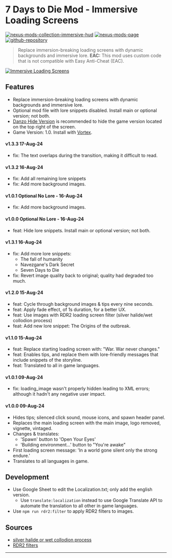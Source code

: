 [//]: # (DO NOT EDIT: This file has been autogenerated, any changes will be overwritten)
# 7 Days to Die Mod - Immersive Loading Screens
[![nexus-mods-collection-immersive-hud](https://img.shields.io/badge/Nexus%20Mods%20Collection-Immersive%20HUD%20-orange?style=flat-square&logo=spinrilla)](https://next.nexusmods.com/7daystodie/collections/epfqzi) [![nexus-mods-page](https://img.shields.io/badge/Nexus%20Mod-Immersive%20Loading%20Screens%20-orange?style=flat-square&logo=spinrilla)](https://www.nexusmods.com/7daystodie/mods/5716) [![github-repository](https://img.shields.io/badge/GitHub-Repository-green?style=flat-square&logo=github)](https://github.com/rdok/7daystodie_mod_immersive_loading_screens)

> Replace immersion-breaking loading screens with dynamic backgrounds and immersive lore.
> **EAC:** This mod uses custom code that is not compatible with Easy Anti-Cheat (EAC).
 
[![Immersive Loading Screens](https://raw.githubusercontent.com/rdok/7daystodie_mod_immersive_loading_screens/main/documentation/showcase.gif)](https://www.nexusmods.com/7daystodie/mods/5716)

## Features
- Replace immersion-breaking loading screens with dynamic backgrounds and immersive lore.
- Optional mod file with lore snippets disabled. Install main or optional version; not both.
- [Danzo Hide Version](https://www.nexusmods.com/7daystodie/mods/5405) is recommended to hide the game version located on the top right of the screen.
- Game Version: 1.0. Install with [Vortex](https://www.nexusmods.com/about/vortex/).

#### v1.3.3 17-Aug-24
- fix: The text overlaps during the transition, making it difficult to read.
#### v1.3.2 16-Aug-24
- fix: Add all remaining lore snippets
- fix: Add more background images.
#### v1.0.1 Optional No Lore - 16-Aug-24
- fix: Add more background images.
#### v1.0.0 Optional No Lore - 16-Aug-24
- feat: Hide lore snippets. Install main or optional version; not both.
#### v1.3.1 16-Aug-24
- fix: Add more lore snippets:
  - The fall of humanity 
  - Navezgane's Dark Secret
  - Seven Days to Die
- fix: Revert image quality back to original; quality had degraded too much.
#### v1.2.0 15-Aug-24
- feat: Cycle through background images & tips every nine seconds.
- feat: Apply fade effect, of 1s duration, for a better UX.
- feat: Use images with RDR2 loading screen filter (silver halide/wet collodion process)
- feat: Add new lore snippet: The Origins of the outbreak.
#### v1.1.0 15-Aug-24
- feat: Replace starting loading screen with: "War. War never changes."
- feat: Enables tips, and replace them with lore-friendly messages that include snippets of the storyline.
- feat: Translated to all in game languages.
#### v1.0.1 09-Aug-24
- fix: loading_image wasn't properly hidden leading to XML errors; although it hadn't any negative user impact.
#### v1.0.0 09-Aug-24
- Hides tips; silenced click sound, mouse icons, and spawn header panel.
- Replaces the main loading screen with the main image, logo removed, vignette, vintaged.
- Changes & translates:
    - 'Spawn' button to 'Open Your Eyes'
    - 'Building environment...' button to "You're awake"
- First loading screen message: 'In a world gone silent only the strong endure.'
- Translates to all languages in game.

## Development
- Use Google Sheet to edit the Localization.txt; only add the english version.
  - Use `translate:localization` instead to use Google Translate API to automate the translation to all other in game languages.
- Use `npm run rdr2:filter` to apply RDR2 filters to images.

## Sources
- [silver halide or wet collodion process](https://www.reddit.com/r/reddeadredemption2/comments/asn805/the_load_screens_emulate_the_development_process/)
- [RDR2 filters](https://x.com/radcowboylad/status/1307336588129566720?s=21)

***

[//]: # (DO NOT EDIT: This file has been autogenerated, any changes will be overwritten)
